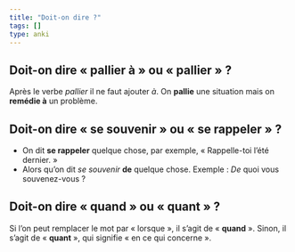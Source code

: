 ```yaml
---
title: "Doit-on dire ?"
tags: []
type: anki
---
```


## Doit-on dire « pallier à » ou « pallier » ?

Après le verbe _pallier_ il ne faut ajouter _à_. On **pallie** une situation
mais on **remédie à** un problème.

## Doit-on dire « se souvenir » ou « se rappeler » ?

- On dit **se rappeler** quelque chose, par exemple, « Rappelle-toi l’été
  dernier. »
- Alors qu’on dit _se souvenir_ **de** quelque chose. Exemple : _De_ quoi vous
  souvenez-vous ?

## Doit-on dire « quand » ou « quant » ?

Si l’on peut remplacer le mot par « lorsque », il s’agit de « **quand** ». Sinon,
il s’agit de « **quant** », qui signifie « en ce qui concerne ».
